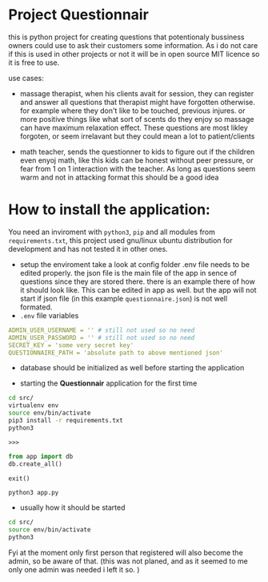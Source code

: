 # Project Questionnair 

this is python project for creating questions that potentionaly bussiness owners could use to ask their customers some information. As i do not care if this is used in other projects or not it will be in open source MIT licence so it is free to use.

use cases: 
- massage therapist, when his clients avait for session, they can register and answer all questions that therapist might have forgotten otherwise. for example where they don't like to be touched, previous injures. or more positive things like what sort of scents do they enjoy so massage can have maximum relaxation effect. These questions are most likley forgoten, or seem irrelavant but they could mean a lot to patient/clients 

- math teacher, sends the questionner to kids to figure out if the children even enyoj math, like this kids can be honest without peer pressure, or fear from 1 on 1 interaction with the teacher. As long as questions seem warm and not in attacking format this should be a good idea

# How to install the application:

You need an inviroment with `python3`, `pip` and all modules from `requirements.txt`, this project used gnu/linux ubuntu distribution for development and has not tested it in other ones.
- setup the enviroment
take a look at config folder
.env file needs to be edited properly. the json file is the main file of the app in sence of questions since they are stored there. there is an example there of how it should look like. This can be edited in app as well. but the app will not start if json file (in this example `questionnaire.json`) is not well formated. 
- `.env` file variables
``` yml
ADMIN_USER_USERNAME = '' # still not used so no need
ADMIN_USER_PASSWORD = '' # still not used so no need
SECRET_KEY = 'some very secret key'
QUESTIONNAIRE_PATH = 'absolute path to above mentioned json'
```
- database should be initialized as well before starting the application

- starting the **Questionnair** application for the first time 
```bash
cd src/
virtualenv env
source env/bin/activate
pip3 install -r requirements.txt
python3
```
`>>>`
``` python
from app import db
db.create_all()
```
`exit()`
```bash
python3 app.py 
```
- usually how it should be started
```bash
cd src/
source env/bin/activate
python3
```

Fyi at the moment only first person that registered will also become the admin, so be aware of that. (this was not planed, and as it seemed to me only one admin was needed i left it so. )
